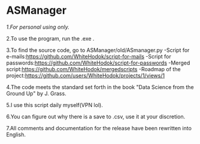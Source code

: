 # ASManager

*1.For personal using only.*

2.To use the program, run the .exe .

3.To find the source code, go to ASManager/old/ASmanager.py
-Script for e-mails:https://github.com/WhiteHodok/script-for-mails
-Script for passwords:https://github.com/WhiteHodok/script-for-passwords
-Merged script:https://github.com/WhiteHodok/mergedscripts
-Roadmap of the project:https://github.com/users/WhiteHodok/projects/1/views/1

4.The code meets the standard set forth in the book "Data Science from the Ground Up" by J. Grass.

5.I use this script daily myself(VPN lol).

6.You can figure out why there is a save to .csv, use it at your discretion.

7.All comments and documentation for the release have been rewritten into English.
